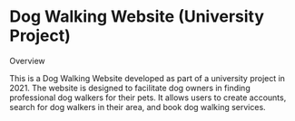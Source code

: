 # Dog Walking Website (University Project)
Overview

This is a Dog Walking Website developed as part of a university project in 2021. The website is designed to facilitate dog owners in finding professional dog walkers for their pets. It allows users to create accounts, search for dog walkers in their area, and book dog walking services.
